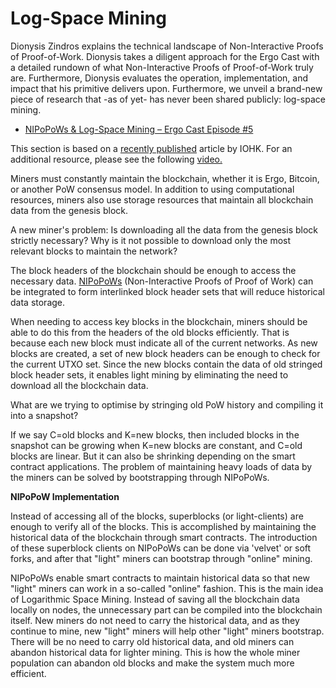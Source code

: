 
# Log-Space Mining

Dionysis Zindros explains the technical landscape of Non-Interactive Proofs of Proof-of-Work. Dionysis takes a diligent approach for the Ergo Cast with a detailed rundown of what Non-Interactive Proofs of Proof-of-Work truly are. Furthermore, Dionysis evaluates the operation, implementation, and impact that his primitive delivers upon. Furthermore, we unveil a brand-new piece of research that -as of yet- has never been shared publicly: log-space mining.

- [NIPoPoWs & Log-Space Mining – Ergo Cast Episode #5](https://ergocast.io/episode/NIPoPoWs-ergo-cast-episode-5/)


This section is based on a [recently published](https://eprint.iacr.org/2021/623.pdf) article by IOHK. For an additional resource, please see the following [video.](https://www.youtube.com/watch?v=s05ypkSC7gk)


Miners must constantly maintain the blockchain, whether it is Ergo, Bitcoin, or another PoW consensus model. In addition to using computational resources, miners also use storage resources that maintain all blockchain data from the genesis block.

A new miner's problem: Is downloading all the data from the genesis block strictly necessary? Why is it not possible to download only the most relevant blocks to maintain the network?

The block headers of the blockchain should be enough to access the necessary data. [NIPoPoWs](https://NIPoPoWs.com/) (Non-Interactive Proofs of Proof of Work) can be integrated to form interlinked block header sets that will reduce historical data storage.

When needing to access key blocks in the blockchain, miners should be able to do this from the headers of the old blocks efficiently. That is because each new block must indicate all of the current networks. As new blocks are created, a set of new block headers can be enough to check for the current UTXO set. Since the new blocks contain the data of old stringed block header sets, it enables light mining by eliminating the need to download all the blockchain data.

What are we trying to optimise by stringing old PoW history and compiling it into a snapshot?

If we say C=old blocks and K=new blocks, then included blocks in the snapshot can be growing when K=new blocks are constant, and C=old blocks are linear. But it can also be shrinking depending on the smart contract applications. The problem of maintaining heavy loads of data by the miners can be solved by bootstrapping through NIPoPoWs. 


**NIPoPoW Implementation**

Instead of accessing all of the blocks, superblocks (or light-clients) are enough to verify all of the blocks. This is accomplished by maintaining the historical data of the blockchain through smart contracts. The introduction of these superblock clients on NIPoPoWs can be done via 'velvet' or soft forks, and after that "light" miners can bootstrap through "online" mining.

NIPoPoWs enable smart contracts to maintain historical data so that new "light" miners can work in a so-called "online" fashion. This is the main idea of Logarithmic Space Mining. Instead of saving all the blockchain data locally on nodes, the unnecessary part can be compiled into the blockchain itself. New miners do not need to carry the historical data, and as they continue to mine, new "light" miners will help other "light" miners bootstrap. There will be no need to carry old historical data, and old miners can abandon historical data for lighter mining. This is how the whole miner population can abandon old blocks and make the system much more efficient.